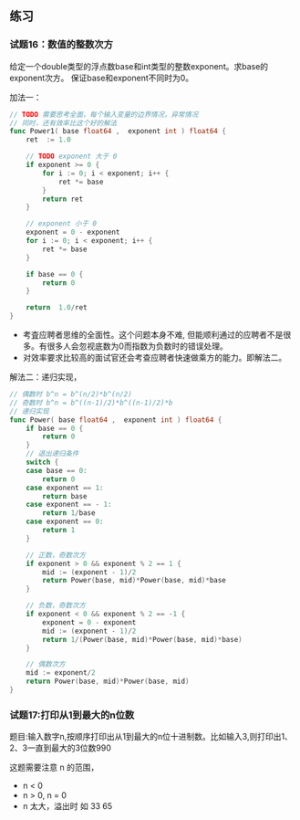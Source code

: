 







## 练习

### 试题16：数值的整数次方

给定一个double类型的浮点数base和int类型的整数exponent。求base的exponent次方。
保证base和exponent不同时为0。

加法一：

```go
// TODO 需要思考全面，每个输入变量的边界情况，异常情况
// 同时，还有效率比这个好的解法
func Power1( base float64 ,  exponent int ) float64 {
    ret  := 1.0

    // TODO exponent 大于 0
    if exponent >= 0 {
        for i := 0; i < exponent; i++ {
            ret *= base
        }
        return ret
    }

    // exponent 小于 0
    exponent = 0 - exponent
    for i := 0; i < exponent; i++ {
        ret *= base
    }

    if base == 0 {
        return 0
    }

    return  1.0/ret
}
```

- 考査应聘者思维的全面性。这个问题本身不难, 但能顺利通过的应聘者不是很多。有很多人会忽视底数为0而指数为负数时的错误处理。
- 对效率要求比较高的面试官还会考查应聘者快速做乘方的能力。即解法二。

解法二：递归实现，

```go
// 偶数时 b^n = b^(n/2)*b^(n/2)
// 奇数时 b^n = b^((n-1)/2)*b^((n-1)/2)*b
// 递归实现
func Power( base float64 ,  exponent int ) float64 {
    if base == 0 {
        return 0
    }
    // 退出递归条件
    switch {
    case base == 0:
        return 0
    case exponent == 1:
        return base
    case exponent == - 1:
        return 1/base
    case exponent == 0:
        return 1
    }

    // 正数，奇数次方
    if exponent > 0 && exponent % 2 == 1 {
        mid := (exponent - 1)/2
        return Power(base, mid)*Power(base, mid)*base
    }

    // 负数，奇数次方
    if exponent < 0 && exponent % 2 == -1 {
        exponent = 0 - exponent
        mid := (exponent - 1)/2
        return 1/(Power(base, mid)*Power(base, mid)*base)
    }

    // 偶数次方
    mid := exponent/2
    return Power(base, mid)*Power(base, mid)
}
```

### 试题17:打印从1到最大的n位数

题目:输入数字n,按顺序打印出从1到最大的n位十进制数。比如输入3,则打印出1、2、3一直到最大的3位数990

这题需要注意 n 的范围，

- n < 0
- n > 0, n = 0
- n 太大，溢出时 如 33 65



